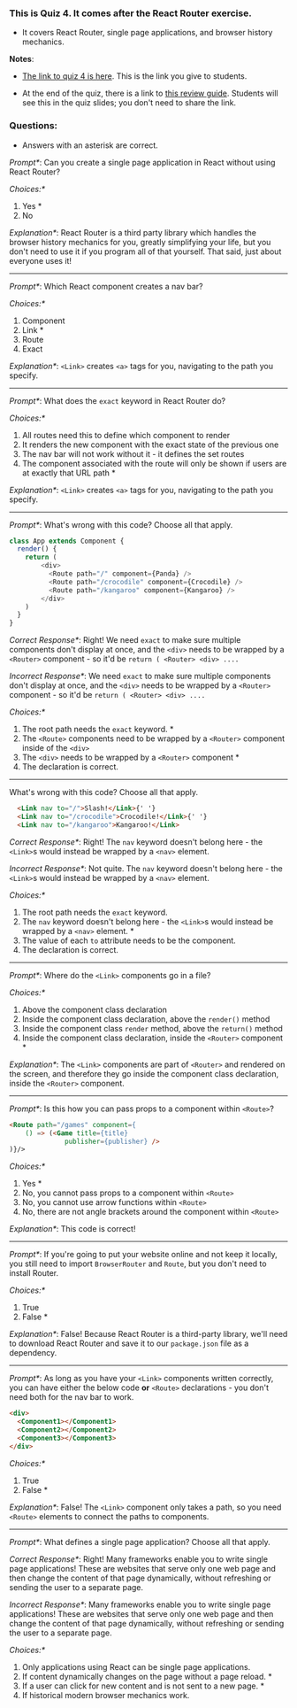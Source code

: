 ### This is Quiz 4. It comes after the React Router exercise.
- It covers React Router, single page applications, and browser history mechanics.

**Notes**:
- [The link to quiz 4 is here](https://ga-instruction-sandbox.herokuapp.com/?lessonURL=https://ga-instruction.s3.amazonaws.com/json/REACT/unit-4/unit4-quiz.json). This is the link you give to students.

- At the end of the quiz, there is a link to [this review guide](https://git.generalassemb.ly/education-product/react-review-guides/blob/master/unit-4-react-review-guide.md). Students will see this in the quiz slides; you don't need to share the link.

### Questions:
- Answers with an asterisk are correct.


_Prompt*_: Can you create a single page application in React without using React Router?


_Choices:*_

1. Yes *
2. No


_Explanation*_:  React Router is a third party library which handles the browser history mechanics for you, greatly simplifying your life, but you don't need to use it if you program all of that yourself. That said, just about everyone uses it!

----------------------------------

_Prompt*_: Which React component creates a nav bar?

_Choices:*_

1. Component
2. Link *
3. Route
4. Exact


_Explanation*_: `<Link>` creates `<a>` tags for you, navigating to the path you specify.

-----------------------------------

_Prompt*_: What does the `exact` keyword in React Router do?

_Choices:*_

1. All routes need this to define which component to render
2. It renders the new component with the exact state of the previous one
3. The nav bar will not work without it - it defines the set routes
4. The component associated with the route will only be shown if users are at exactly that URL path *


_Explanation*_: `<Link>` creates `<a>` tags for you, navigating to the path you specify.


-----------------------------------

_Prompt*_:  What's wrong with this code? Choose all that apply.

```js
class App extends Component {
  render() {
    return (
        <div>
          <Route path="/" component={Panda} />
          <Route path="/crocodile" component={Crocodile} />
          <Route path="/kangaroo" component={Kangaroo} />
        </div>
    )
  }
}
```


_Correct Response*_: Right! We need `exact` to make sure multiple components don't display at once, and the `<div>` needs to be wrapped by a `<Router>` component - so it'd be `return ( <Router> <div> ....`

_Incorrect Response*_: We need `exact` to make sure multiple components don't display at once, and the `<div>` needs to be wrapped by a `<Router>` component - so it'd be `return ( <Router> <div> ....`


_Choices:*_

1. The root path needs the `exact` keyword. *
2. The `<Route>` components need to be wrapped by a `<Router>` component inside of the `<div>`
3. The `<div>` needs to be wrapped by a `<Router>` component *
4. The declaration is correct.


----------------------------------

What's wrong with this code? Choose all that apply.

```html
  <Link nav to="/">Slash!</Link>{' '}
  <Link nav to="/crocodile">Crocodile!</Link>{' '}
  <Link nav to="/kangaroo">Kangaroo!</Link>
```


_Correct Response*_: Right! The `nav` keyword doesn't belong here - the `<Link>`s would instead be wrapped by a `<nav>` element.

_Incorrect Response*_: Not quite. The `nav` keyword doesn't belong here - the `<Link>`s would instead be wrapped by a `<nav>` element.


_Choices:*_

1. The root path needs the `exact` keyword.
2. The `nav` keyword doesn't belong here - the `<Link>`s would instead be wrapped by a `<nav>` element. *
3. The value of each `to` attribute needs to be the component.
4. The declaration is correct.


-----------------------------------

_Prompt*_: Where do the `<Link>` components go in a file?

_Choices:*_

1. Above the component class declaration
2. Inside the component class declaration, above the `render()` method
3. Inside the component class `render` method, above the `return()` method
4. Inside the component class declaration, inside the `<Router>` component *

_Explanation*_: The `<Link>` components are part of `<Router>` and rendered on the screen, and therefore they go inside the component class declaration, inside the `<Router>` component.

----------------------------------

_Prompt*_: Is this how you can pass props to a component within `<Route>`?

```html
<Route path="/games" component={
    () => (<Game title={title}
              publisher={publisher} />
)}/>
```

_Choices:*_

1. Yes *
2. No, you cannot pass props to a component within `<Route>`
3. No, you cannot use arrow functions within `<Route>`
4. No, there are not angle brackets around the component within `<Route>`

_Explanation*_:  This code is correct!

-----------------------------------

_Prompt*_: If you're going to put your website online and not keep it locally, you still need to import `BrowserRouter` and `Route`, but you don't need to install Router.



_Choices:*_

1. True
2. False *


_Explanation*_:  False! Because React Router is a third-party library, we'll need to download React Router and save it to our `package.json` file as a dependency.


----------------------------------

_Prompt*_: As long as you have your `<Link>` components written correctly, you can have either the below code **or** `<Route>` declarations - you don't need both for the nav bar to work.

```html
<div>
  <Component1></Component1>
  <Component2></Component2>
  <Component3></Component3>
</div>
```

_Choices:*_

1. True
2. False *

_Explanation*_: False! The `<Link>` component only takes a path, so you need `<Route>` elements to connect the paths to components.

----------------------------------

_Prompt*_: What defines a single page application? Choose all that apply.


_Correct Response*_: Right! Many frameworks enable you to write single page applications! These are websites that serve only one web page and then change the content of that page dynamically, without refreshing or sending the user to a separate page.

_Incorrect Response*_: Many frameworks enable you to write single page applications! These are websites that serve only one web page and then change the content of that page dynamically, without refreshing or sending the user to a separate page.


_Choices:*_

1. Only applications using React can be single page applications.
2. If content dynamically changes on the page without a page reload. *
3. If a user can click for new content and is not sent to a new page. *
4. If historical modern browser mechanics work.
